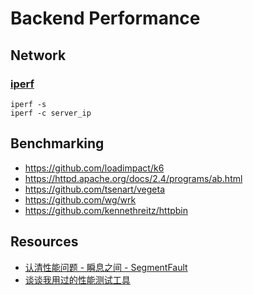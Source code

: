 # Backend Performance


## Network

### [iperf](https://iperf.fr/)

    iperf -s
    iperf -c server_ip


## Benchmarking

- https://github.com/loadimpact/k6
- https://httpd.apache.org/docs/2.4/programs/ab.html
- https://github.com/tsenart/vegeta
- https://github.com/wg/wrk
- https://github.com/kennethreitz/httpbin


## Resources

- [认清性能问题 - 瞬息之间 - SegmentFault](https://segmentfault.com/a/1190000006662314)
- [谈谈我用过的性能测试工具](http://coffeechou.github.io/2016/05/24/performance-test-tools.html)
